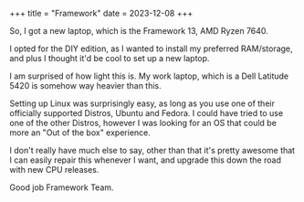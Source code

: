 +++
title = "Framework"
date = 2023-12-08
+++

So, I got a new laptop, which is the Framework 13, AMD Ryzen 7640.

I opted for the DIY edition, as I wanted to install my preferred RAM/storage, and plus I thought it'd be cool to set up a new laptop.

I am surprised of how light this is. My work laptop, which is a Dell Latitude 5420 is somehow way heavier than this. 

Setting up Linux was surprisingly easy, as long as you use one of their officially supported Distros, Ubuntu and Fedora. I could have tried to use one of the other Distros, however I was looking for an OS that could be more an "Out of the box" experience. 

I don't really have much else to say, other than that it's pretty awesome that I can easily repair this whenever I want, and upgrade this down the road with new CPU releases.

Good job Framework Team.
